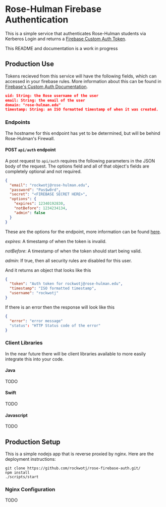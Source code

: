 # Rose-Hulman Firebase Authentication

This is a simple service that authenticates Rose-Hulman students via Kerberos Login and returns a [Firebase Custom Auth Token](https://www.firebase.com/docs/web/guide/login/custom.html).

This README and documentation is a work in progress

## Production Use

Tokens recieved from this service will have the following fields, which can accessed in your firebase rules. More information about this can be found in [Firebase's Custom Auth Documentation](https://www.firebase.com/docs/web/guide/login/custom.html).

```json
uid: String: the Rose username of the user
email: String: the email of the user
domain: "rose-hulman.edu"
timestamp: String: an ISO formatted timestamp of when it was created.
```

### Endpoints

The hostname for this endpoint has yet to be determined, but will be behind Rose-Hulman's Firewall.

#### POST `api/auth` endpoint

A post request to `api/auth` requires the following parameters in the JSON body of the request. The options field and all of that object's fields are completely optional and not required.

```json
{
  "email": "rockwotj@rose-hulman.edu",
  "password": "Pas$w0rd", 
  "secret": "<FIREBASE SECRET HERE>",
  "options": {
    "expires": 12340192830,
    "notBefore": 1234234134,
    "admin": false
  }
}
```

These are the options for the endpoint, more information can be found [here](https://github.com/firebase/firebase-token-generator-node#token-options).

*expires*: A timestamp of when the token is invalid.

*notBefore*: A timestamp of when the token should start being valid.

*admin*: If true, then all security rules are disabled for this user.

And it returns an object that looks like this

```json
{
  "token": "Auth token for rockwotj@rose-hulman.edu",
  "timestamp": "ISO formatted timestamp",
  "username": "rockwotj"
}
```

If there is an error then the response will look like this

```json
{
  "error": "error message"
  "status": "HTTP Status code of the error"
}
```

### Client Libraries

In the near future there will be client libraries available to more easily integrate this into your code.

#### Java

TODO

#### Swift

TODO

#### Javascript

TODO


## Production Setup

This is a simple nodejs app that is reverse proxied by nginx. Here are the deployment instructions:

```
git clone https://github.com/rockwotj/rose-firebase-auth.git/
npm install
./scripts/start
```


### Nginx Configuration 

TODO

